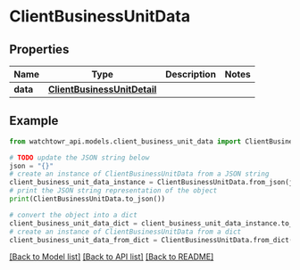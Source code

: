 # ClientBusinessUnitData


## Properties

Name | Type | Description | Notes
------------ | ------------- | ------------- | -------------
**data** | [**ClientBusinessUnitDetail**](ClientBusinessUnitDetail.md) |  | 

## Example

```python
from watchtowr_api.models.client_business_unit_data import ClientBusinessUnitData

# TODO update the JSON string below
json = "{}"
# create an instance of ClientBusinessUnitData from a JSON string
client_business_unit_data_instance = ClientBusinessUnitData.from_json(json)
# print the JSON string representation of the object
print(ClientBusinessUnitData.to_json())

# convert the object into a dict
client_business_unit_data_dict = client_business_unit_data_instance.to_dict()
# create an instance of ClientBusinessUnitData from a dict
client_business_unit_data_from_dict = ClientBusinessUnitData.from_dict(client_business_unit_data_dict)
```
[[Back to Model list]](../README.md#documentation-for-models) [[Back to API list]](../README.md#documentation-for-api-endpoints) [[Back to README]](../README.md)


